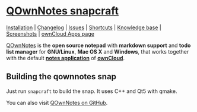 # [QOwnNotes snapcraft](http://www.qownnotes.org "QOwnNotes Offical Site") 

[Installation](http://www.qownnotes.org/installation) | 
[Changelog](http://www.qownnotes.org/changelog/QOwnNotes) | 
[Issues](https://github.com/pbek/QOwnNotes/issues) | 
[Shortcuts](http://www.qownnotes.org/shortcuts/QOwnNotes) |
[Knowledge base](http://www.qownnotes.org/Knowledge-base) |
[Screenshots](http://www.qownnotes.org) |
[ownCloud Apps page](https://apps.owncloud.com/content/show.php?content=168497)


[QOwnNotes](http://www.qownnotes.org) is the **open source notepad** with **markdown support** and **todo list manager** for **GNU/Linux**, **Mac OS X** and **Windows**, that works together with the default [**notes application**](https://github.com/owncloud/notes) of [**ownCloud**](http://owncloud.org/).

## Building the qownnotes snap

Just run `snapcraft` to build the snap. It uses C++ and Qt5 with qmake.


You can also visit [QOwnNotes on GitHub](https://github.com/pbek/QOwnNotes).

